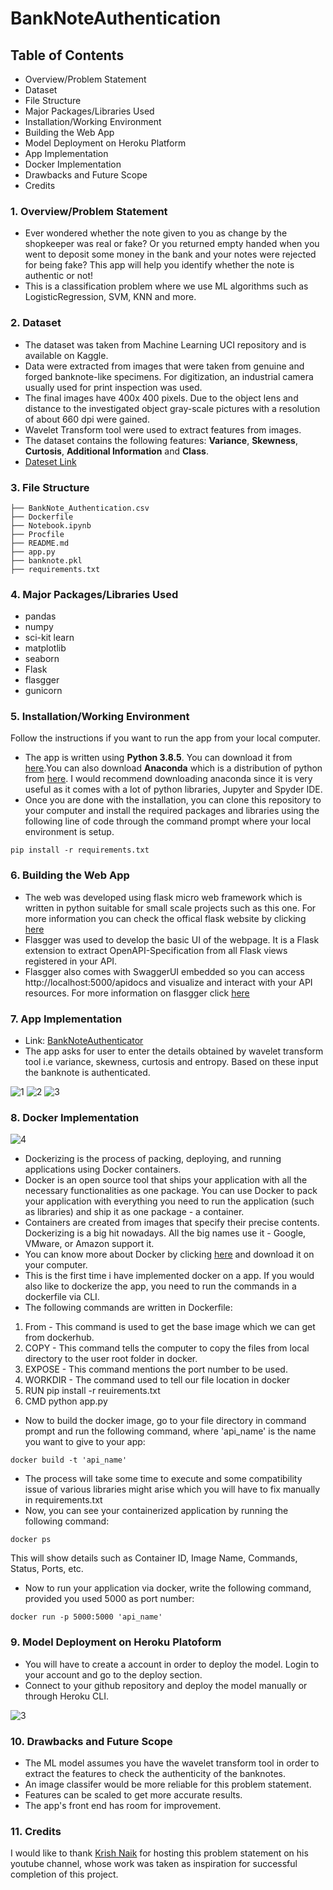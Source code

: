 # BankNoteAuthentication

## Table of Contents
* Overview/Problem Statement
* Dataset
* File Structure
* Major Packages/Libraries Used
* Installation/Working Environment
* Building the Web App
* Model Deployment on Heroku Platform
* App Implementation
* Docker Implementation
* Drawbacks and Future Scope
* Credits

### 1. Overview/Problem Statement
* Ever wondered whether the note given to you as change by the shopkeeper was real or fake? Or you returned empty handed when you went to deposit some money in the bank and your notes were rejected for being fake? This app will help you identify whether the note is authentic or not!
* This is a classification problem where we use ML algorithms such as LogisticRegression, SVM, KNN and more.

### 2. Dataset
* The dataset was taken from Machine Learning UCI repository and is available on Kaggle. 
* Data were extracted from images that were taken from genuine and forged banknote-like specimens. For digitization, an industrial camera usually used for print inspection was used.
* The final images have 400x 400 pixels. Due to the object lens and distance to the investigated object gray-scale pictures with a resolution of about 660 dpi were gained.
* Wavelet Transform tool were used to extract features from images.
* The dataset contains the following features: **Variance**, **Skewness**, **Curtosis**, **Additional Information** and **Class**.
* [Dateset Link](https://www.kaggle.com/vivekgediya/banknote-authenticationcsv)

### 3. File Structure
```
├── BankNote_Authentication.csv 
├── Dockerfile
├── Notebook.ipynb
├── Procfile
├── README.md
├── app.py
├── banknote.pkl
├── requirements.txt
```

### 4. Major Packages/Libraries Used
* pandas 
* numpy
* sci-kit learn
* matplotlib
* seaborn
* Flask
* flasgger
* gunicorn

### 5. Installation/Working Environment
Follow the instructions if you want to run the app from your local computer.
* The app is written using **Python 3.8.5**. You can download it from [here](https://www.python.org/downloads/).You can also download **Anaconda** which is a distribution of python from [here](https://www.anaconda.com/products/individual). I would recommend downloading anaconda since it is very useful as it comes with a lot of python libraries, Jupyter and Spyder IDE.
* Once you are done with the installation, you can clone this repository to your computer and install the required packages and libraries using the following line of code through the command prompt where your local environment is setup.
```
pip install -r requirements.txt
```
### 6. Building the Web App
* The web was developed using flask micro web framework which is written in python suitable for small scale projects such as this one. For more information you can check the offical flask website by clicking [here](https://flask.palletsprojects.com/en/2.0.x/)
* Flasgger was used to develop the basic UI of the webpage. It  is a Flask extension to extract OpenAPI-Specification from all Flask views registered in your API.
* Flasgger also comes with SwaggerUI embedded so you can access http://localhost:5000/apidocs and visualize and interact with your API resources. For more information on flasgger click [here](https://github.com/flasgger/flasgger)

### 7. App Implementation  
* Link: [BankNoteAuthenticator](https://banknoteauthenticator99.herokuapp.com/apidocs)  
* The app asks for user to enter the details obtained by wavelet transform tool i.e variance, skewness, curtosis and entropy. Based on these input the banknote is authenticated. 

![1](https://user-images.githubusercontent.com/83957848/120903860-5205ae80-c666-11eb-90dc-5c0838f8b9ac.JPG)
![2](https://user-images.githubusercontent.com/83957848/120903864-6184f780-c666-11eb-9abc-ecc134a6bd68.JPG)
![3](https://user-images.githubusercontent.com/83957848/120903869-677ad880-c666-11eb-8a31-5fee94cee2c8.JPG)

### 8. Docker Implementation

![4](https://user-images.githubusercontent.com/83957848/120937919-fbfc3e00-c72d-11eb-8eb0-2760b6f3155e.JPG)

* Dockerizing is the process of packing, deploying, and running applications using Docker containers.
* Docker is an open source tool that ships your application with all the necessary functionalities as one package. You can use Docker to pack your application with everything you need to run the application (such as libraries) and ship it as one package - a container.
* Containers are created from images that specify their precise contents. Dockerizing is a big hit nowadays. All the big names use it - Google, VMware, or Amazon support it.
* You can know more about Docker by clicking [here](https://www.docker.com/) and download it on your computer.
* This is the first time i have implemented docker on a app. If you would also like to dockerize the app, you need to run the commands in a dockerfile via CLI.
* The following commands are written in Dockerfile:
 1. From - This command is used to get the base image which we can get from dockerhub. 
 2. COPY - This command tells the computer to copy the files from local directory to the user root folder in docker.
 3. EXPOSE - This command mentions the port number to be used.
 4. WORKDIR - The command used to tell our file location in docker
 5. RUN pip install -r reuirements.txt
 6. CMD python app.py
* Now to build the docker image, go to your file directory in command prompt and run the following command, where 'api_name' is the name you want to give to your app:
```
docker build -t 'api_name'
```
* The process will take some time to execute and some compatibility issue of various libraries might arise which you will have to fix manually in requirements.txt
* Now, you can see your containerized application by running the following command:
```
docker ps
```
This will show details such as Container ID, Image Name, Commands, Status, Ports, etc.
* Now to run your application via docker, write the following command, provided you used 5000 as port number:
```
docker run -p 5000:5000 'api_name'
```

### 9. Model Deployment on Heroku Platoform
* You will have to create a account in order to deploy the model. Login to your account and go to the deploy section.
* Connect to your github repository and deploy the model manually or through Heroku CLI.

![3](https://user-images.githubusercontent.com/83957848/119222443-06092480-bb12-11eb-8102-086761ded15b.JPG)

### 10. Drawbacks and Future Scope
* The ML model assumes you have the wavelet transform tool in order to extract the features to check the authenticity of the banknotes.
* An image classifer would be more reliable for this problem statement.
* Features can be scaled to get more accurate results.
* The app's front end has room for improvement.

### 11. Credits
I would like to thank [Krish Naik](https://github.com/krishnaik06) for hosting this problem statement on his youtube channel, whose work was taken as inspiration for successful completion of this project.
